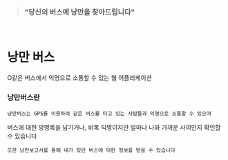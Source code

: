 <br>

> ### **"당신의 버스에 낭만을 찾아드립니다"**

<br>


# 낭만 버스

O같은 버스에서 익명으로 소통할 수 있는 웹 어플리케이션

### 낭만버스란


```
낭만버스는 GPS를 이용하여 같은 버스를 타고 있는 사람들과 익명으로 소통할 수 있으며
```
버스에 대한 방명록을 남기거나, 비록 익명이지만 얼마나 나와 가까운 사이인지 확인할 수 있습니다
```
또한 낭만보고서를 통해 내가 탔던 버스에 대한 정보를 받을 수 있습니다
```

